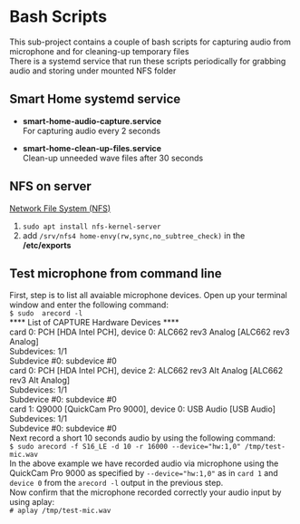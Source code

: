 # Bash Scripts
This sub-project contains a couple of bash scripts for capturing audio from microphone and for cleaning-up temporary files  
There is a systemd service that run these scripts periodically for grabbing audio and storing under mounted NFS folder  
  
## Smart Home systemd service
* **smart-home-audio-capture.service**  
For capturing audio every 2 seconds

* **smart-home-clean-up-files.service**  
Clean-up unneeded wave files after 30 seconds  

## NFS on server
[Network File System (NFS)](https://help.ubuntu.com/lts/serverguide/network-file-system.html.en)  
1. `sudo apt install nfs-kernel-server`
2. add `/srv/nfs4 home-envy(rw,sync,no_subtree_check)` in the **/etc/exports** 

## Test microphone from command line
First, step is to list all avaiable microphone devices. Open up your terminal window and enter the following command:    
`$ sudo  arecord -l`    
**** List of CAPTURE Hardware Devices ****    
card 0: PCH [HDA Intel PCH], device 0: ALC662 rev3 Analog [ALC662 rev3 Analog]    
  Subdevices: 1/1    
  Subdevice #0: subdevice #0    
card 0: PCH [HDA Intel PCH], device 2: ALC662 rev3 Alt Analog [ALC662 rev3 Alt Analog]    
  Subdevices: 1/1    
  Subdevice #0: subdevice #0    
card 1: Q9000 [QuickCam Pro 9000], device 0: USB Audio [USB Audio]    
  Subdevices: 1/1    
  Subdevice #0: subdevice #0    
Next record a short 10 seconds audio by using the following command:    
`$ sudo arecord -f S16_LE -d 10 -r 16000 --device="hw:1,0" /tmp/test-mic.wav`    
In the above example we have recorded audio via microphone using the QuickCam Pro 9000 as specified by `--device="hw:1,0"` as in `card 1` and `device 0` from the `arecord -l` output in the previous step.    
 Now confirm that the microphone recorded correctly your audio input by using aplay:    
`# aplay /tmp/test-mic.wav`    
